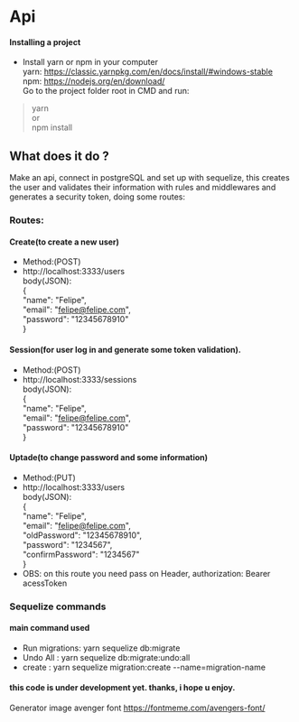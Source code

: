 # Api

#### Installing a project
* Install yarn or npm in your computer <br/>
yarn: https://classic.yarnpkg.com/en/docs/install/#windows-stable <br/>
npm: https://nodejs.org/en/download/ <br/>
Go to the project folder root in CMD and run: <br/>
> yarn  <br/>
or <br/>
> npm install <br/>


## What does it do ?
Make an api, connect in postgreSQL and set up with sequelize,
this creates the user and validates their information with rules and middlewares and generates a security token,
doing some routes:
### Routes:
 #### Create(to create a new user)
 * Method:(POST)<br/>
 * http://localhost:3333/users <br/>
 body(JSON):<br/>
{ <br/>
	"name": "Felipe",<br/>
	"email": "felipe@felipe.com",<br/>
	"password": "12345678910"<br/>
}<br/>

 #### Session(for user log in and generate some token validation).
 * Method:(POST)<br/>
 * http://localhost:3333/sessions<br/>
 body(JSON):<br/>
 {<br/>
	"name": "Felipe",<br/>
	"email": "felipe@felipe.com",<br/>
	"password": "12345678910"<br/>
}<br/>

 #### Uptade(to change password and some information)
 * Method:(PUT)<br/>
 * http://localhost:3333/users<br/>
 body(JSON):<br/>
{<br/>
	"name": "Felipe",<br/>
	"email": "felipe@felipe.com",<br/>
	"oldPassword": "12345678910",<br/>
	"password": "1234567",<br/>
	"confirmPassword": "1234567"<br/>
}
* OBS: on this route you need pass on Header, authorization:  Bearer acessToken

### Sequelize commands
#### main command used
* Run migrations: yarn sequelize db:migrate
* Undo All : yarn sequelize db:migrate:undo:all 
* create : yarn sequelize migration:create --name=migration-name

 #### this code is under development yet. thanks, i hope u enjoy.

Generator image avenger font
https://fontmeme.com/avengers-font/



